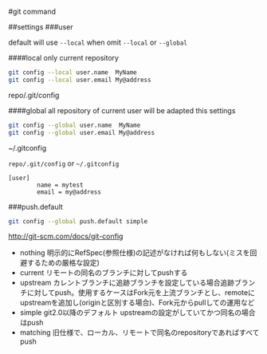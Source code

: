 #git command




##settings
###user

default will use `--local` when omit `--local` or `--global`

####local 
only current repository
```bash
git config --local user.name  MyName
git config --local user.email My@address
```
repo/.git/config

####global
all repository of current user will be adapted this settings 
```bash
git config --global user.name  MyName
git config --global user.email My@address
```
~/.gitconfig 

`repo/.git/config` or `~/.gitconfig`
```
[user]
        name = mytest
        email = my@address
```

###push.default

```bash
git config --global push.default simple
```
http://git-scm.com/docs/git-config

* nothing 明示的にRefSpec(参照仕様)の記述がなければ何もしない(ミスを回避するための厳格な設定)
* current リモートの同名のブランチに対してpushする
* upstream カレントブランチに追跡ブランチを設定している場合追跡ブランチに対してpush。使用するケースはFork元を上流ブランチとし、remoteにupstreamを追加し(originと区別する場合)、Fork元からpullしての運用など
* simple git2.0以降のデフォルト upstreamの設定がしていてかつ同名の場合はpush
* matching 旧仕様で、ローカル、リモートで同名のrepositoryであればすべてpush
